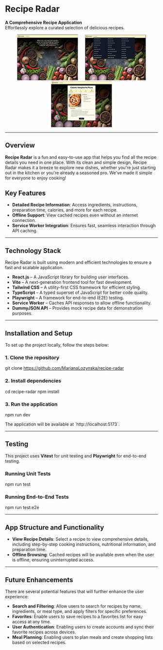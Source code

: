 # Recipe Radar

**A Comprehensive Recipe Application**  
Effortlessly explore a curated selection of delicious recipes.

<p align="center">
  <img src="src/assets/images/main1.jpg" alt="Image 1" width="200" hspace="10"/>
  <img src="src/assets/images/main2.jpg" alt="Image 2" width="200" hspace="10"/>
  <img src="src/assets/images/main3.jpg" alt="Image 3" width="200" hspace="10"/>
</p>

---

## Overview

**Recipe Radar** is a fun and easy-to-use app that helps you find all the recipe details you need in one place. With its clean and simple design, Recipe Radar makes it a breeze to explore new dishes, whether you're just starting out in the kitchen or you're already a seasoned pro. We've made it simple for everyone to enjoy cooking!

## Key Features

- **Detailed Recipe Information**: Access ingredients, instructions, preparation time, calories, and more for each recipe.
- **Offline Support**: View cached recipes even without an internet connection.
- **Service Worker Integration**: Ensures fast, seamless interaction through API caching.

---

## Technology Stack

Recipe Radar is built using modern and efficient technologies to ensure a fast and scalable application.

- **React.js** – A JavaScript library for building user interfaces.
- **Vite** – A next-generation frontend tool for fast development.
- **Tailwind CSS** – A utility-first CSS framework for efficient styling.
- **TypeScript** – A typed superset of JavaScript for better code quality.
- **Playwright** – A framework for end-to-end (E2E) testing.
- **Service Worker** – Caches API responses to allow offline functionality.
- **DummyJSON API** – Provides mock recipe data for demonstration purposes.

---

## Installation and Setup

To set up the project locally, follow the steps below:

### 1. Clone the repository

git clone https://github.com/MarianaLozynska/recipe-radar

### 2. Install dependencies

cd recipe-radar
npm install

### 3. Run the application

npm run dev

The application will be available at \`http://localhost:5173\`.

---

## Testing

This project uses **Vitest** for unit testing and **Playwright** for end-to-end testing.

### Running Unit Tests

npm run test

### Running End-to-End Tests

npm run test:e2e

---

## App Structure and Functionality

- **View Recipe Details**: Select a recipe to view comprehensive details, including step-by-step cooking instructions, nutritional information, and preparation time.
- **Offline Browsing**: Cached recipes will be available even when the user is offline, ensuring uninterrupted access.

---

## Future Enhancements

There are several potential features that will further enhance the user experience:

- **Search and Filtering**: Allow users to search for recipes by name, ingredients, or meal type, and apply filters for specific preferences.
- **Favorites**: Enable users to save recipes to a favorites list for easy access at any time.
- **User Authentication**: Enabling users to create accounts and sync their favorite recipes across devices.
- **Meal Planning**: Enabling users to plan meals and create shopping lists based on selected recipes.

